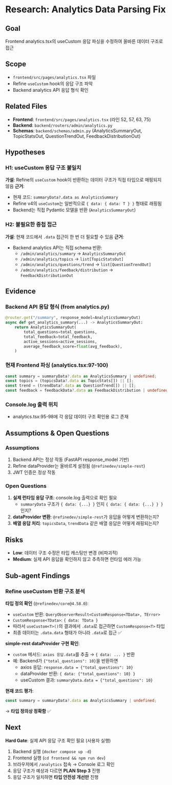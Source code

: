 # Research: Analytics Data Parsing Fix

## Goal
Frontend analytics.tsx의 useCustom 응답 파싱을 수정하여 올바른 데이터 구조로 접근

## Scope
- `frontend/src/pages/analytics.tsx` 파일
- Refine `useCustom` hook의 응답 구조 파악
- Backend analytics API 응답 형식 확인

## Related Files
- **Frontend**: `frontend/src/pages/analytics.tsx` (라인 52, 57, 63, 75)
- **Backend**: `backend/routers/admin/analytics.py`
- **Schemas**: `backend/schemas/admin.py` (AnalyticsSummaryOut, TopicStatsOut, QuestionTrendOut, FeedbackDistributionOut)

## Hypotheses

### H1: useCustom 응답 구조 불일치
**가설**: Refine의 `useCustom` hook이 반환하는 데이터 구조가 직접 타입으로 매핑되지 않음
**근거**:
- 현재 코드: `summaryData?.data as AnalyticsSummary`
- Refine v4의 `useCustom`는 일반적으로 `{ data: { data: T } }` 형태로 래핑됨
- Backend는 직접 Pydantic 모델을 반환 (`AnalyticsSummaryOut`)

### H2: 불필요한 중첩 접근
**가설**: 현재 코드에서 `.data` 접근이 한 번 더 필요할 수 있음
**근거**:
- Backend analytics API는 직접 schema 반환:
  - `/admin/analytics/summary` → `AnalyticsSummaryOut`
  - `/admin/analytics/topics` → `list[TopicStatsOut]`
  - `/admin/analytics/questions/trend` → `list[QuestionTrendOut]`
  - `/admin/analytics/feedback/distribution` → `FeedbackDistributionOut`

## Evidence

### Backend API 응답 형식 (from analytics.py)
```python
@router.get("/summary", response_model=AnalyticsSummaryOut)
async def get_analytics_summary(...) -> AnalyticsSummaryOut:
    return AnalyticsSummaryOut(
        total_questions=total_questions,
        total_feedback=total_feedback,
        active_sessions=active_sessions,
        average_feedback_score=float(avg_feedback),
    )
```

### 현재 Frontend 파싱 (analytics.tsx:97-100)
```typescript
const summary = summaryData?.data as AnalyticsSummary | undefined;
const topics = (topicsData?.data as TopicStats[]) || [];
const trend = (trendData?.data as QuestionTrend[]) || [];
const feedback = feedbackData?.data as FeedbackDistribution | undefined;
```

### Console.log 출력 위치
- analytics.tsx:95-98에 각 응답 데이터 구조 확인용 로그 존재

## Assumptions & Open Questions

### Assumptions
1. Backend API는 정상 작동 (FastAPI response_model 기반)
2. Refine dataProvider는 올바르게 설정됨 (`@refinedev/simple-rest`)
3. JWT 인증은 정상 작동

### Open Questions
1. **실제 런타임 응답 구조**: console.log 출력으로 확인 필요
   - `summaryData` 구조가 `{ data: {...} }` 인지 `{ data: { data: {...} } }` 인지?
2. **dataProvider 변환**: `@refinedev/simple-rest`가 응답을 어떻게 변환하는지?
3. **배열 응답 처리**: `topicsData`, `trendData` 같은 배열 응답은 어떻게 래핑되는지?

## Risks
- **Low**: 데이터 구조 수정은 타입 캐스팅만 변경 (비파괴적)
- **Medium**: 실제 API 응답을 확인하지 않고 추측하면 런타임 에러 가능

## Sub-agent Findings

### Refine useCustom 반환 구조 분석
**타입 정의 확인** (`@refinedev/core@4.58.0`):
- `useCustom` 반환: `QueryObserverResult<CustomResponse<TData>, TError>`
- `CustomResponse<TData>`: `{ data: TData }`
- 따라서 `useCustom<T>()`의 결과에서 `.data`로 접근하면 `CustomResponse<T>` 타입
- 최종 데이터는 `.data.data` 형태가 아니라 `.data`로 접근 ✅

**simple-rest dataProvider 구현 확인**:
- `custom` 메서드: `axios 응답.data`를 추출 → `{ data: ... }` 반환
- 예: Backend가 `{"total_questions": 10}`을 반환하면
  - axios 응답: `response.data = {"total_questions": 10}`
  - dataProvider 반환: `{ data: {"total_questions": 10} }`
  - useCustom 결과: `summaryData.data = {"total_questions": 10}`

**현재 코드 평가**:
```typescript
const summary = summaryData?.data as AnalyticsSummary | undefined;
```
→ **타입 정의상 정확함** ✅

## Next
**Hard Gate**: 실제 API 응답 구조 확인 필요 (사용자 실행)
1. Backend 실행 (`docker compose up -d`)
2. Frontend 실행 (`cd frontend && npm run dev`)
3. 브라우저에서 `/analytics` 접속 → Console 로그 확인
4. 응답 구조가 예상과 다르면 **PLAN Step 3** 진행
5. 응답 구조가 일치하면 **타입 안전성 개선만** 진행
